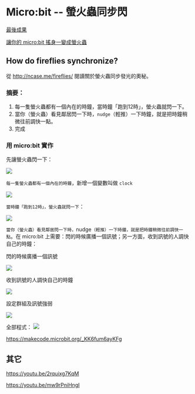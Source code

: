 # Micro:bit -- 螢火蟲同步閃

[最後成果](https://youtu.be/V71hu5AyOkw)

[讓你的 micro:bit 搖身一變成螢火蟲](https://makecode.microbit.org/projects/fireflies)

## How do fireflies synchronize?

從 http://ncase.me/fireflies/ 閱讀關於螢火蟲同步發光的奧秘。

### 摘要：


1. 每一隻螢火蟲都有一個內在的時鐘，當時鐘「跑到12時」，螢火蟲就閃一下。
2. 當你（螢火蟲）看見鄰居閃一下時，`nudge`（輕推）一下時鐘，就是把時鐘稍微往前調快一點。
3. 完成

### 用 micro:bit 實作

先讓螢火蟲閃一下：

![](https://i.imgur.com/46Mj9Pz.png)

`每一隻螢火蟲都有一個內在的時鐘`，新增一個變數叫做 `clock`

![](https://i.imgur.com/mnH9SgM.png)

`當時鐘「跑到12時」，螢火蟲就閃一下`：

![](https://i.imgur.com/exQx6H9.png)

`當你（螢火蟲）看見鄰居閃一下時，`nudge`（輕推）一下時鐘，就是把時鐘稍微往前調快一點`。在 micro:bit 上需要：閃的時候廣播一個訊號；另一方面，收到訊號的人調快自己的時鐘：


閃的時候廣播一個訊號

![](https://i.imgur.com/ubW9XeM.png)

收到訊號的人調快自己的時鐘

![](https://i.imgur.com/xJYXKWp.png)

設定群組及訊號強弱

![](https://i.imgur.com/LaLBRBM.png)

全部程式：
![](https://i.imgur.com/E0uzC2H.png)

https://makecode.microbit.org/_KK6fum6ayKFg

## 其它

https://youtu.be/2rquixg7KqM

https://youtu.be/mw9rPniHngI
